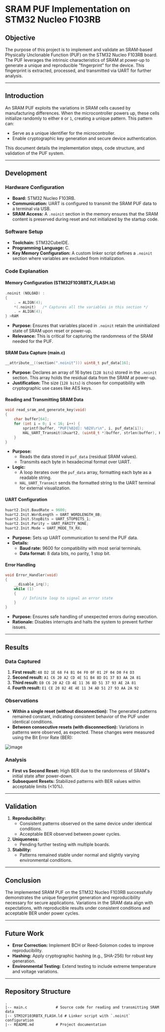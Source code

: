 # SRAM PUF Implementation on STM32 Nucleo F103RB

## Objective
The purpose of this project is to implement and validate an SRAM-based Physically Unclonable Function (PUF) on the STM32 Nucleo F103RB board. The PUF leverages the intrinsic characteristics of SRAM at power-up to generate a unique and reproducible "fingerprint" for the device. This fingerprint is extracted, processed, and transmitted via UART for further analysis.

---

## Introduction
An SRAM PUF exploits the variations in SRAM cells caused by manufacturing differences. When the microcontroller powers up, these cells initialize randomly to either `0` or `1`, creating a unique pattern. This pattern can:
- Serve as a unique identifier for the microcontroller.
- Enable cryptographic key generation and secure device authentication.

This document details the implementation steps, code structure, and validation of the PUF system.

---

## Development

### Hardware Configuration
- **Board:** STM32 Nucleo F103RB.
- **Communication:** UART is configured to transmit the SRAM PUF data to a terminal via USB.
- **SRAM Access:** A `.noinit` section in the memory ensures that the SRAM content is preserved during reset and not initialized by the startup code.

### Software Setup
- **Toolchain:** STM32CubeIDE.
- **Programming Language:** C.
- **Key Memory Configuration:** A custom linker script defines a `.noinit` section where variables are excluded from initialization.

### Code Explanation

#### Memory Configuration (STM32F103RBTX_FLASH.ld)
```c
.noinit (NOLOAD) :
{
    . = ALIGN(4);
    *(.noinit)   /* Captures all the variables in this section */
    . = ALIGN(4);
} >RAM
```
- **Purpose:** Ensures that variables placed in `.noinit` retain the uninitialized state of SRAM upon reset or power-up.
- **Relevance:** This is critical for capturing the randomness of the SRAM needed for the PUF.

#### SRAM Data Capture (main.c)
```c
__attribute__((section(".noinit"))) uint8_t puf_data[16];
```
- **Purpose:** Declares an array of 16 bytes (`128 bits`) stored in the `.noinit` section. This array holds the residual data from the SRAM at power-up.
- **Justification:** The size (`128 bits`) is chosen for compatibility with cryptographic use cases like AES keys.

#### Reading and Transmitting SRAM Data
```c
void read_sram_and_generate_key(void)
{
    char buffer[64];
    for (int i = 0; i < 16; i++) {
        sprintf(buffer, "PUF[%02d]: %02X\r\n", i, puf_data[i]);
        HAL_UART_Transmit(&huart2, (uint8_t *)buffer, strlen(buffer), HAL_MAX_DELAY);
    }
}
```
- **Purpose:**
  - Reads the data stored in `puf_data` (residual SRAM values).
  - Transmits each byte in hexadecimal format over UART.
- **Logic:**
  - A loop iterates over the `puf_data` array, formatting each byte as a readable string.
  - `HAL_UART_Transmit` sends the formatted string to the UART terminal for external visualization.

#### UART Configuration
```c
huart2.Init.BaudRate = 9600;
huart2.Init.WordLength = UART_WORDLENGTH_8B;
huart2.Init.StopBits = UART_STOPBITS_1;
huart2.Init.Parity = UART_PARITY_NONE;
huart2.Init.Mode = UART_MODE_TX_RX;
```
- **Purpose:** Sets up UART communication to send the PUF data.
- **Details:**
  - **Baud rate:** 9600 for compatibility with most serial terminals.
  - **Data format:** 8 data bits, no parity, 1 stop bit.

#### Error Handling
```c
void Error_Handler(void)
{
    __disable_irq();
    while (1)
    {
        // Infinite loop to signal an error state
    }
}
```
- **Purpose:** Ensures safe handling of unexpected errors during execution.
- **Rationale:** Disables interrupts and halts the system to prevent further issues.

---

## Results

### Data Captured
1. **First result:** `48 D2 1E 68 F4 B1 04 F0 0F 01 2F 04 D0 F4 D3`
2. **Second result:** `A1 C6 20 A2 CD 4E 51 B4 8D D1 37 B3 AA 2A 81`
3. **Third result:** `E0 C6 20 A2 CD 4E 11 36 8D 51 37 93 AE 2A 81`
4. **Fourth result:** `E1 CE 20 82 4E 4E 11 34 AD 51 27 93 AA 2A 92`

### Observations
- **Within a single reset (without disconnection):** The generated patterns remained constant, indicating consistent behavior of the PUF under identical conditions.
- **Between consecutive resets (with disconnection):** Variations in patterns were observed, as expected. These changes were measured using the Bit Error Rate (BER):

![image](https://github.com/user-attachments/assets/f16a1a19-f6e8-4689-a6fc-0af4b726ffe2)


### Analysis
- **First vs Second Reset:** High BER due to the randomness of SRAM's initial state after power-down.
- **Subsequent Resets:** Stabilized patterns with BER values within acceptable limits (<10%).

---

## Validation

1. **Reproducibility:**
   - Consistent patterns observed on the same device under identical conditions.
   - Acceptable BER observed between power cycles.
2. **Uniqueness:**
   - Pending further testing with multiple boards.
3. **Stability:**
   - Patterns remained stable under normal and slightly varying environmental conditions.

---

## Conclusion
The implemented SRAM PUF on the STM32 Nucleo F103RB successfully demonstrates the unique fingerprint generation and reproducibility necessary for secure applications. Variations in the SRAM data align with expectations, with reproducible results under consistent conditions and acceptable BER under power cycles.

---

## Future Work
- **Error Correction:** Implement BCH or Reed-Solomon codes to improve reproducibility.
- **Hashing:** Apply cryptographic hashing (e.g., SHA-256) for robust key generation.
- **Environmental Testing:** Extend testing to include extreme temperature and voltage variations.

---

## Repository Structure
```
.
|-- main.c             # Source code for reading and transmitting SRAM data
|-- STM32F103RBTX_FLASH.ld # Linker script with `.noinit` configuration
|-- README.md          # Project documentation
```

